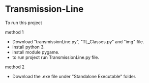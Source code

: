 # Transmission-Line

To run this project

method 1
- Download "transmissionLine.py", "TL_Classes.py" and "img" file.
- install python 3.
- install module pygame.
- to run project run TransmissionLine.py file.

method 2
- Download the .exe file under "Standalone Executable" folder.
